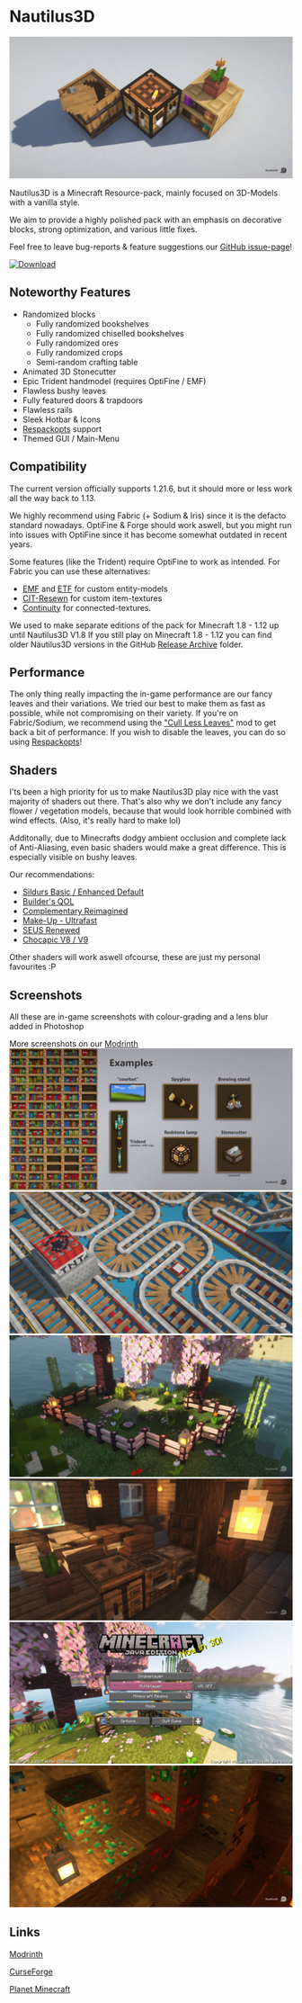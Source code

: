 # Nautilus3D

![Header](https://raw.githubusercontent.com/FabianMPunkt/Nautilus3D-Files/main/05_Snake_Oil/Finals/13_Header.jpg)

Nautilus3D is a Minecraft Resource-pack, mainly focused on 3D-Models with a vanilla style.

We aim to provide a highly polished pack with an emphasis on decorative blocks, strong optimization, and various little fixes.

Feel free to leave bug-reports & feature suggestions our [GitHub issue-page](https://github.com/FabianMPunkt/Nautilus3D/issues/new/choose "GitHub issue-page")!

[![Download](https://raw.githubusercontent.com/Prospector/badges/master/modrinth-badge-72h-padded.png)](https://modrinth.com/resourcepack/nautilus3d/versions)

## Noteworthy Features

- Randomized blocks
  - Fully randomized bookshelves
  - Fully randomized chiselled bookshelves
  - Fully randomized ores
  - Fully randomized crops
  - Semi-random crafting table
- Animated 3D Stonecutter
- Epic Trident handmodel (requires OptiFine / EMF)
- Flawless bushy leaves
- Fully featured doors & trapdoors
- Flawless rails
- Sleek Hotbar & Icons
- [Respackopts](https://modrinth.com/mod/respackopts) support
- Themed GUI / Main-Menu


## Compatibility
The current version officially supports 1.21.6, but it should more or less work all the way back to 1.13.

We highly recommend using Fabric (+ Sodium & Iris) since it is the defacto standard nowadays. OptiFine & Forge should work aswell, but you might run into issues with OptiFine since it has become somewhat outdated in recent years.

Some features (like the Trident) require OptiFine to work as intended.
For Fabric you can use these alternatives:
 - [EMF](https://modrinth.com/mod/entity-model-features) and [ETF](https://modrinth.com/mod/entitytexturefeatures) for custom entity-models
 - [CIT-Resewn](https://modrinth.com/mod/cit-resewn) for custom item-textures
 - [Continuity](https://modrinth.com/mod/continuity) for connected-textures.

We used to make separate editions of the pack for Minecraft 1.8 - 1.12 up until Nautilus3D V1.8
If you still play on Minecraft 1.8 - 1.12 you can find older Nautilus3D versions in the GitHub [Release Archive](https://github.com/FabianMPunkt/Nautilus3D-Files/tree/main/_ReleaseArchive) folder.

## Performance
The only thing really impacting the in-game performance are our fancy leaves and their variations. We tried our best to make them as fast as possible, while not compromising on their variety.
If you're on Fabric/Sodium, we recommend using the ["Cull Less Leaves"](https://modrinth.com/mod/cull-less-leaves) mod to get back a bit of performance. If you wish to disable the leaves, you can do so using [Respackopts](https://modrinth.com/mod/respackopts)!

## Shaders
I'ts been a high priority for us to make Nautilus3D play nice with the vast majority of shaders out there. That's also why we don't include any fancy flower / vegetation models, because that would look horrible combined with wind effects. (Also, it's really hard to make lol)

Additonally, due to Minecrafts dodgy ambient occlusion and complete lack of Anti-Aliasing, even basic shaders would make a great difference.
This is especially visible on bushy leaves.

Our recommendations:
- [Sildurs Basic / Enhanced Default](https://sildurs-shaders.github.io/downloads/)
- [Builder's QOL](https://modrinth.com/shader/builders-qol-shaders)
- [Complementary Reimagined](https://modrinth.com/shader/complementary-reimagined)
- [Make-Up - Ultrafast](https://modrinth.com/shader/makeup-ultra-fast-shaders)
- [SEUS Renewed](https://www.sonicether.com/seus/)
- [Chocapic V8 / V9](https://www.curseforge.com/minecraft/customization/chocapic13-shaders)

Other shaders will work aswell ofcourse, these are just my personal favourites :P

## Screenshots
All these are in-game screenshots with colour-grading and a lens blur added in Photoshop

More screenshots on our [Modrinth](https://modrinth.com/resourcepack/nautilus3d/gallery)
![1](https://raw.githubusercontent.com/FabianMPunkt/Nautilus3D-Files/main/05_Snake_Oil/Finals/1.jpg)
![2](https://raw.githubusercontent.com/FabianMPunkt/Nautilus3D-Files/main/05_Snake_Oil/Finals/2.jpg)
![3](https://raw.githubusercontent.com/FabianMPunkt/Nautilus3D-Files/main/05_Snake_Oil/Finals/3.jpg)
![6](https://raw.githubusercontent.com/FabianMPunkt/Nautilus3D-Files/main/05_Snake_Oil/Finals/6.jpg)
![7](https://raw.githubusercontent.com/FabianMPunkt/Nautilus3D-Files/main/05_Snake_Oil/Finals/7.jpg)
![11](https://raw.githubusercontent.com/FabianMPunkt/Nautilus3D-Files/main/05_Snake_Oil/Finals/11.jpg)

## Links

[Modrinth](https://modrinth.com/resourcepack/nautilus3d)

[CurseForge](https://www.curseforge.com/minecraft/texture-packs/nautilus3d)

[Planet Minecraft](https://www.planetminecraft.com/texture-pack/nautilus-pack-3d/)



